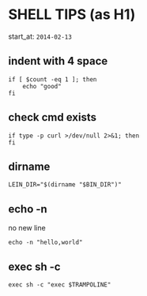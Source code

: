 SHELL TIPS (as H1)
==================
start_at: `2014-02-13`

## indent with 4 space

    if [ $count -eq 1 ]; then
        echo "good"
    fi

## check cmd exists

    if type -p curl >/dev/null 2>&1; then
    fi

## dirname

    LEIN_DIR="$(dirname "$BIN_DIR")"

## echo -n
no new line
    
    echo -n "hello,world"

## exec sh -c 

    exec sh -c "exec $TRAMPOLINE"
